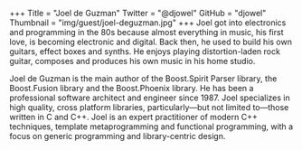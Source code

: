 +++
Title = "Joel de Guzman"
Twitter = "@djowel"
GitHub = "djowel"
Thumbnail = "img/guest/joel-deguzman.jpg"
+++
Joel got into electronics and programming in the 80s because almost everything in music, his first love, is becoming electronic and digital. Back then, he used to build his own guitars, effect boxes and synths. He enjoys playing distortion-laden rock guitar, composes and produces his own music in his home studio.

Joel de Guzman is the main author of the Boost.Spirit Parser library, the Boost.Fusion library and the Boost.Phoenix library. He has been a professional software architect and engineer since 1987. Joel specializes in high quality, cross platform libraries, particularly—but not limited to—those written in C and C++. Joel is an expert practitioner of modern C++ techniques, template metaprogramming and functional programming, with a focus on generic programming and library-centric design.